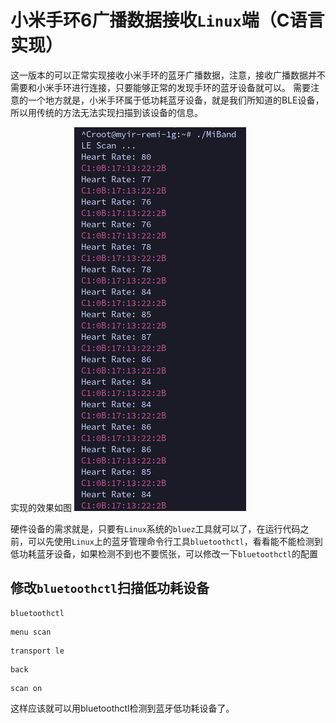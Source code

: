# 小米手环6广播数据接收`Linux`端（C语言实现）

这一版本的可以正常实现接收小米手环的蓝牙广播数据，注意，接收广播数据并不需要和小米手环进行连接，只要能够正常的发现手环的蓝牙设备就可以。
需要注意的一个地方就是，小米手环属于低功耗蓝牙设备，就是我们所知道的BLE设备，所以用传统的方法无法实现扫描到该设备的信息。

实现的效果如图
![alt text](./image/image.png)

硬件设备的需求就是，只要有`Linux`系统的`bluez`工具就可以了，在运行代码之前，可以先使用`Linux`上的蓝牙管理命令行工具`bluetoothctl`，看看能不能检测到低功耗蓝牙设备，如果检测不到也不要慌张，可以修改一下`bluetoothctl`的配置

## 修改`bluetoothctl`扫描低功耗设备

```
bluetoothctl
```
```
menu scan
```
```
transport le
```
```
back
```
```
scan on
```
这样应该就可以用bluetoothctl检测到蓝牙低功耗设备了。